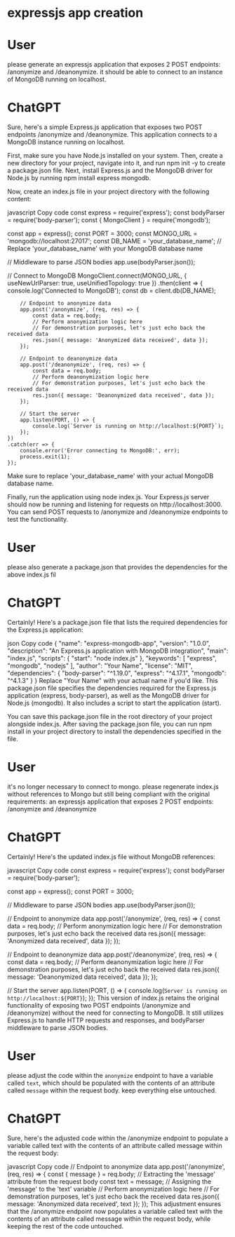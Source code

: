 # expressjs app creation

# User
please generate an expressjs application that exposes 2 POST endpoints: /anonymize and /deanonymize. it should be able to connect to an instance of MongoDB running on localhost.

# ChatGPT
Sure, here's a simple Express.js application that exposes two POST endpoints /anonymize and /deanonymize. This application connects to a MongoDB instance running on localhost.

First, make sure you have Node.js installed on your system. Then, create a new directory for your project, navigate into it, and run npm init -y to create a package.json file. Next, install Express.js and the MongoDB driver for Node.js by running npm install express mongodb.

Now, create an index.js file in your project directory with the following content:

javascript
Copy code
const express = require('express');
const bodyParser = require('body-parser');
const { MongoClient } = require('mongodb');

const app = express();
const PORT = 3000;
const MONGO_URL = 'mongodb://localhost:27017';
const DB_NAME = 'your_database_name'; // Replace 'your_database_name' with your MongoDB database name

// Middleware to parse JSON bodies
app.use(bodyParser.json());

// Connect to MongoDB
MongoClient.connect(MONGO_URL, { useNewUrlParser: true, useUnifiedTopology: true })
    .then(client => {
        console.log('Connected to MongoDB');
        const db = client.db(DB_NAME);

        // Endpoint to anonymize data
        app.post('/anonymize', (req, res) => {
            const data = req.body;
            // Perform anonymization logic here
            // For demonstration purposes, let's just echo back the received data
            res.json({ message: 'Anonymized data received', data });
        });

        // Endpoint to deanonymize data
        app.post('/deanonymize', (req, res) => {
            const data = req.body;
            // Perform deanonymization logic here
            // For demonstration purposes, let's just echo back the received data
            res.json({ message: 'Deanonymized data received', data });
        });

        // Start the server
        app.listen(PORT, () => {
            console.log(`Server is running on http://localhost:${PORT}`);
        });
    })
    .catch(err => {
        console.error('Error connecting to MongoDB:', err);
        process.exit(1);
    });
Make sure to replace 'your_database_name' with your actual MongoDB database name.

Finally, run the application using node index.js. Your Express.js server should now be running and listening for requests on http://localhost:3000. You can send POST requests to /anonymize and /deanonymize endpoints to test the functionality.

# User
please also generate a package.json that provides the dependencies for the above index.js fil

# ChatGPT
Certainly! Here's a package.json file that lists the required dependencies for the Express.js application:

json
Copy code
{
  "name": "express-mongodb-app",
  "version": "1.0.0",
  "description": "An Express.js application with MongoDB integration",
  "main": "index.js",
  "scripts": {
    "start": "node index.js"
  },
  "keywords": [
    "express",
    "mongodb",
    "nodejs"
  ],
  "author": "Your Name",
  "license": "MIT",
  "dependencies": {
    "body-parser": "^1.19.0",
    "express": "^4.17.1",
    "mongodb": "^4.1.3"
  }
}
Replace "Your Name" with your actual name if you'd like. This package.json file specifies the dependencies required for the Express.js application (express, body-parser), as well as the MongoDB driver for Node.js (mongodb). It also includes a script to start the application (start).

You can save this package.json file in the root directory of your project alongside index.js. After saving the package.json file, you can run npm install in your project directory to install the dependencies specified in the file.

# User
it's no longer necessary to connect to mongo. please regenerate index.js without references to Mongo but still being compliant with the original requirements: an expressjs application that exposes 2 POST endpoints: /anonymize and /deanonymize

# ChatGPT
Certainly! Here's the updated index.js file without MongoDB references:

javascript
Copy code
const express = require('express');
const bodyParser = require('body-parser');

const app = express();
const PORT = 3000;

// Middleware to parse JSON bodies
app.use(bodyParser.json());

// Endpoint to anonymize data
app.post('/anonymize', (req, res) => {
    const data = req.body;
    // Perform anonymization logic here
    // For demonstration purposes, let's just echo back the received data
    res.json({ message: 'Anonymized data received', data });
});

// Endpoint to deanonymize data
app.post('/deanonymize', (req, res) => {
    const data = req.body;
    // Perform deanonymization logic here
    // For demonstration purposes, let's just echo back the received data
    res.json({ message: 'Deanonymized data received', data });
});

// Start the server
app.listen(PORT, () => {
    console.log(`Server is running on http://localhost:${PORT}`);
});
This version of index.js retains the original functionality of exposing two POST endpoints (/anonymize and /deanonymize) without the need for connecting to MongoDB. It still utilizes Express.js to handle HTTP requests and responses, and bodyParser middleware to parse JSON bodies.

# User
please adjust the code within the `anonymize` endpoint to have a variable called `text`, which should be populated with the contents of an attribute called `message` within the request body. keep everything else untouched.

# ChatGPT
Sure, here's the adjusted code within the /anonymize endpoint to populate a variable called text with the contents of an attribute called message within the request body:

javascript
Copy code
// Endpoint to anonymize data
app.post('/anonymize', (req, res) => {
    const { message } = req.body; // Extracting the 'message' attribute from the request body
    const text = message; // Assigning the 'message' to the 'text' variable
    // Perform anonymization logic here
    // For demonstration purposes, let's just echo back the received data
    res.json({ message: 'Anonymized data received', text });
});
This adjustment ensures that the /anonymize endpoint now populates a variable called text with the contents of an attribute called message within the request body, while keeping the rest of the code untouched.

